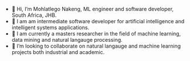 - 👋 Hi, I’m Mohlatlego Nakeng, ML engineer and software developer, South Africa, JHB.
- 👀 I am am intermediate software developer for artificial intelligence and intelligent systems applications.
- 🌱 I am currently a masters researcher in the field of machine learning, data mining and natural langauge processing.
- 💞️ I’m looking to collaborate on natural langauge and machine learning projects both industrial and academic.
